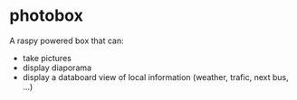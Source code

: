 # photobox
A raspy powered box that can:
- take pictures
- display diaporama
- display a databoard view of local information (weather, trafic, next bus, ...)


